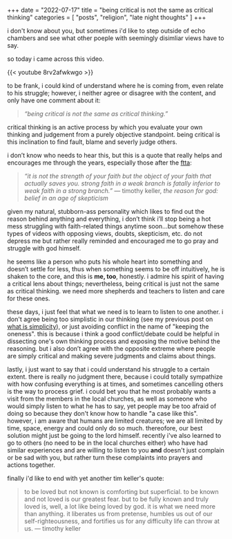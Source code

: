 +++
date = "2022-07-17"
title = "being critical is not the same as critical thinking"
categories = [ "posts", "religion", "late night thoughts" ]
+++

i don't know about you, but sometimes i'd like to step outside of echo chambers and see what other poeple with seemingly disimliar views have to say.

so today i came across this video.

{{< youtube 8rv2afwkwgo >}}

to be frank, i could kind of understand where he is coming from, even relate to his struggle; however, i neither agree or disagree with the content, and only have one comment about it:

> *“being critical is not the same as critical thinking.”*

critical thinking is an active process by which you evaluate your own thinking and judgement from a purely objective standpoint. being critical is this inclination to find fault, blame and severly judge others.

i don’t know who needs to hear this, but this is a quote that really helps and encourages me through the years, especially those after the [ftta]:

> *“it is not the strength of your faith but the object of your faith that actually saves you. strong faith in a weak branch is fatally inferior to weak faith in a strong branch.”* ― timothy keller, *the reason for god: belief in an age of skepticism*

given my natural, stubborn-ass personality which likes to find out the reason behind anything and everything, i don’t think i’ll stop being a hot mess struggling with faith-related things anytime soon…but somehow these types of videos with opposing views, doubts, skepticism, etc. do not depress me but rather really reminded and encouraged me to go pray and struggle with god himself.

he seems like a person who puts his whole heart into something and doesn’t settle for less, thus when something seems to be off intuitively, he is shaken to the core, and this is **me, too**, honestly. i admire his spirit of having a critical lens about things; nevertheless, being critical is just not the same as critical thinking. we need more shepherds and teachers to listen and care for these ones.

these days, i just feel that what we need is to learn to listen to one another. i don't agree being too simplistic in our thinking (see my previous post on [what is simplicity]), or just avoiding conflict in the name of "keeping the oneness". this is because i think a good conflict/debate could be helpful in dissecting one's own thinking process and exposing the motive behind the reasoning. but i also don’t agree with the opposite extreme where people are simply critical and making severe judgments and claims about things.

lastly, i just want to say that i could understand his struggle to a certain extent. there is really no judgment there, because i could totally sympathize with how confusing everything is at times, and sometimes cancelling others is the way to process grief. i could bet you that he most probably wants a visit from the members in the local churches, as well as someone who would simply listen to what he has to say, yet people may be too afraid of doing so because they don't know how to handle "a case like this". however, i am aware that humans are limited creatures; we are all limited by time, space, energy and could only do so much. thereofore, our best solution might just be going to the lord himself. recently i've also learned to go to others (no need to be in the local churches either) who have had similar experiences and are willing to listen to you **and** doesn't just complain or be sad with you, but rather turn these complaints into prayers and actions together.

finally i'd like to end with yet another tim keller's quote:

> to be loved but not known is comforting but superficial. to be known and not loved is our greatest fear. but to be fully known and truly loved is, well, a lot like being loved by god. it is what we need more than anything. it liberates us from pretense, humbles us out of our self-righteousness, and fortifies us for any difficulty life can throw at us. ― timothy keller

[ftta]: https://www.ftta.org/
[hymn]: http://www.witness-lee-hymns.org/hymns/h0848.html
[what is simplicity]: https://annhuang.netlify.app/posts/2022-03-15/